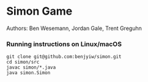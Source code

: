 # Simon Game
Authors: Ben Wesemann, Jordan Gale, Trent Greguhn

### Running instructions on Linux/macOS
```
git clone git@github.com:benjyiw/simon.git
cd simon/src
javac simon/*.java
java simon.Simon
```
